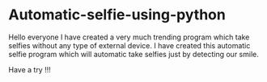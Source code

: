 # Automatic-selfie-using-python

Hello everyone I have created a very much trending program which take selfies without any type of external device.
I have created this automatic selfie program which will automatic take selfies just by detecting our smile.

Have a try !!!
